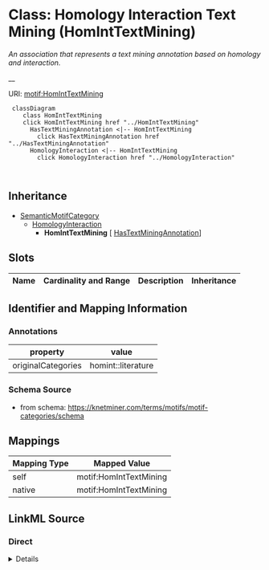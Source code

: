 

# Class: Homology Interaction Text Mining (HomIntTextMining) 


_An association that represents a text mining annotation based on homology and interaction._

__





URI: [motif:HomIntTextMining](https://knetminer.com/terms/motifs/motif-categories/HomIntTextMining)






```mermaid
 classDiagram
    class HomIntTextMining
    click HomIntTextMining href "../HomIntTextMining"
      HasTextMiningAnnotation <|-- HomIntTextMining
        click HasTextMiningAnnotation href "../HasTextMiningAnnotation"
      HomologyInteraction <|-- HomIntTextMining
        click HomologyInteraction href "../HomologyInteraction"
      
      
```





## Inheritance
* [SemanticMotifCategory](SemanticMotifCategory.md)
    * [HomologyInteraction](HomologyInteraction.md)
        * **HomIntTextMining** [ [HasTextMiningAnnotation](HasTextMiningAnnotation.md)]



## Slots

| Name | Cardinality and Range | Description | Inheritance |
| ---  | --- | --- | --- |









## Identifier and Mapping Information





### Annotations

| property | value |
| --- | --- |
| originalCategories | homint::literature |




### Schema Source


* from schema: https://knetminer.com/terms/motifs/motif-categories/schema




## Mappings

| Mapping Type | Mapped Value |
| ---  | ---  |
| self | motif:HomIntTextMining |
| native | motif:HomIntTextMining |







## LinkML Source

<!-- TODO: investigate https://stackoverflow.com/questions/37606292/how-to-create-tabbed-code-blocks-in-mkdocs-or-sphinx -->

### Direct

<details>
```yaml
name: HomIntTextMining
annotations:
  originalCategories:
    tag: originalCategories
    value: homint::literature
description: 'An association that represents a text mining annotation based on homology
  and interaction.

  '
title: Homology Interaction Text Mining
notes:
- 'original category no: 5.3'
from_schema: https://knetminer.com/terms/motifs/motif-categories/schema
is_a: HomologyInteraction
mixins:
- HasTextMiningAnnotation

```
</details>

### Induced

<details>
```yaml
name: HomIntTextMining
annotations:
  originalCategories:
    tag: originalCategories
    value: homint::literature
description: 'An association that represents a text mining annotation based on homology
  and interaction.

  '
title: Homology Interaction Text Mining
notes:
- 'original category no: 5.3'
from_schema: https://knetminer.com/terms/motifs/motif-categories/schema
is_a: HomologyInteraction
mixins:
- HasTextMiningAnnotation

```
</details>
